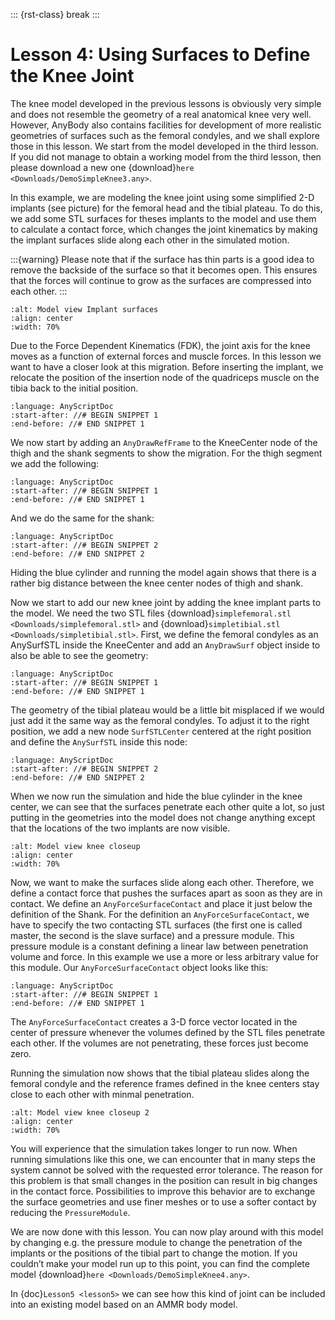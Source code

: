 ::: {rst-class} break
:::

# Lesson 4: Using Surfaces to Define the Knee Joint

The knee model developed in the previous lessons is obviously very
simple and does not resemble the geometry of a real anatomical knee very
well. However, AnyBody also contains facilities for development of more
realistic geometries of surfaces such as the femoral condyles, and we
shall explore those in this lesson. We start from the model developed in
the third lesson. If you did not manage to obtain a working model from
the third lesson, then please download a new one
{download}`here <Downloads/DemoSimpleKnee3.any>`.

In this example, we are modeling the knee joint using some simplified
2-D implants (see picture) for the femoral head and the tibial plateau.
To do this, we add some STL surfaces for theses implants to the model
and use them to calculate a contact force, which changes the joint
kinematics by making the implant surfaces slide along each other in the
simulated motion.

:::{warning}
Please note that if the surface has thin parts is a good idea to remove 
the backside of the surface so that it becomes open. This ensures 
that the forces will continue to grow as the surfaces are compressed into 
each other.
:::

```{image} _static/lesson4/image1.jpg
:alt: Model view Implant surfaces
:align: center
:width: 70%
```

Due to the Force Dependent Kinematics (FDK), the joint axis for the knee
moves as a function of external forces and muscle forces. In this lesson
we want to have a closer look at this migration. Before inserting the implant,
we relocate the position of the insertion node of the quadriceps muscle on 
the tibia back to the initial position.

```{literalinclude} Snippets/lesson4/snip.SimpleKnee.main-1.any
:language: AnyScriptDoc
:start-after: //# BEGIN SNIPPET 1
:end-before: //# END SNIPPET 1
```

We now start by adding an `AnyDrawRefFrame` to the KneeCenter node of the thigh
and the shank segments to show the migration. For the thigh segment we add the
following:

```{literalinclude} Snippets/lesson4/snip.SimpleKnee.main-2.any
:language: AnyScriptDoc
:start-after: //# BEGIN SNIPPET 1
:end-before: //# END SNIPPET 1
```

And we do the same for the shank:

```{literalinclude} Snippets/lesson4/snip.SimpleKnee.main-2.any
:language: AnyScriptDoc
:start-after: //# BEGIN SNIPPET 2
:end-before: //# END SNIPPET 2
```

Hiding the blue cylinder and running the model again shows that there is
a rather big distance between the knee center nodes of thigh and shank.

Now we start to add our new knee joint by adding the knee implant parts
to the model. We need the two STL files
{download}`simplefemoral.stl <Downloads/simplefemoral.stl>` and
{download}`simpletibial.stl <Downloads/simpletibial.stl>`. First, we define the
femoral condyles as an AnySurfSTL inside the KneeCenter and add an
`AnyDrawSurf` object inside to also be able to see the geometry:

```{literalinclude} Snippets/lesson4/snip.SimpleKnee.main-3.any
:language: AnyScriptDoc
:start-after: //# BEGIN SNIPPET 1
:end-before: //# END SNIPPET 1
```

The geometry of the tibial plateau would be a little bit misplaced if we
would just add it the same way as the femoral condyles. To adjust it to the
right position, we add a new node `SurfSTLCenter` centered at the right
position and define the `AnySurfSTL` inside this node:

```{literalinclude} Snippets/lesson4/snip.SimpleKnee.main-3.any
:language: AnyScriptDoc
:start-after: //# BEGIN SNIPPET 2
:end-before: //# END SNIPPET 2
```

When we now run the simulation and hide the blue cylinder in the knee
center, we can see that the surfaces penetrate each other quite a lot,
so just putting in the geometries into the model does not change
anything except that the locations of the two implants are now visible.

```{image} _static/lesson4/image2.jpg
:alt: Model view knee closeup
:align: center
:width: 70%
```

Now, we want to make the surfaces slide along each other. Therefore, we
define a contact force that pushes the surfaces apart as soon as they
are in contact. We define an `AnyForceSurfaceContact` and place it just
below the definition of the Shank. For the definition an
`AnyForceSurfaceContact`, we have to specify the two contacting STL
surfaces (the first one is called master, the second is the slave
surface) and a pressure module. This pressure module is a constant
defining a linear law between penetration volume and force. In this
example we use a more or less arbitrary value for this module. Our
`AnyForceSurfaceContact` object looks like this:

```{literalinclude} Snippets/lesson4/snip.SimpleKnee.main-4.any
:language: AnyScriptDoc
:start-after: //# BEGIN SNIPPET 1
:end-before: //# END SNIPPET 1
```

The `AnyForceSurfaceContact` creates a 3-D force vector located in the
center of pressure whenever the volumes defined by the STL files
penetrate each other. If the volumes are not penetrating, these forces
just become zero.

Running the simulation now shows that the tibial plateau slides along
the femoral condyle and the reference frames defined in the knee centers
stay close to each other with minmal penetration.

```{image} _static/lesson4/image3.jpg
:alt: Model view knee closeup 2
:align: center
:width: 70%
```

You will experience that the simulation takes longer to run now. When running
simulations like this one, we can encounter that in many steps the system cannot
be solved with the requested error tolerance. The reason for this problem is
that small changes in the position can result in big changes in the contact
force. Possibilities to improve this behavior are to exchange the surface
geometries and use finer meshes or to use a softer contact by reducing the
`PressureModule`.

We are now done with this lesson. You can now play around with this
model by changing e.g. the pressure module to change the penetration of
the implants or the positions of the tibial part to change the motion.
If you couldn’t make your model run up to this point, you can find the
complete model {download}`here <Downloads/DemoSimpleKnee4.any>`.

In {doc}`Lesson5 <lesson5>` we can see how this kind of joint can be
included into an existing model based on an AMMR body model.

